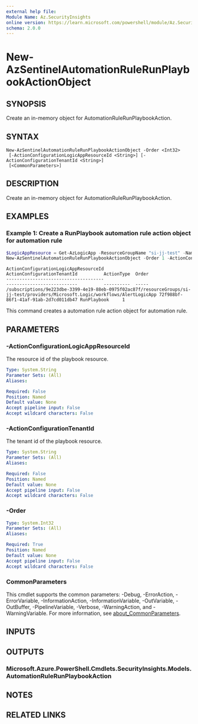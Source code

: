 ```yaml
---
external help file:
Module Name: Az.SecurityInsights
online version: https://learn.microsoft.com/powershell/module/Az.SecurityInsights/new-azsentinelautomationrulerunplaybookactionobject
schema: 2.0.0
---
```


# New-AzSentinelAutomationRuleRunPlaybookActionObject

## SYNOPSIS
Create an in-memory object for AutomationRuleRunPlaybookAction.

## SYNTAX

```
New-AzSentinelAutomationRuleRunPlaybookActionObject -Order <Int32>
 [-ActionConfigurationLogicAppResourceId <String>] [-ActionConfigurationTenantId <String>]
 [<CommonParameters>]
```

## DESCRIPTION
Create an in-memory object for AutomationRuleRunPlaybookAction.

## EXAMPLES

### Example 1: Create a RunPlaybook automation rule action object for automation rule
```powershell
$LogicAppResource = Get-AzLogicApp -ResourceGroupName "si-jj-test" -Name "AlertLogicApp"
New-AzSentinelAutomationRuleRunPlaybookActionObject -Order 1 -ActionConfigurationLogicAppResourceId $LogicAppResource.Id -ActionConfigurationTenantId (Get-AzContext).Tenant.Id
```

```output
ActionConfigurationLogicAppResourceId                                                                                           ActionConfigurationTenantId          ActionType  Order
-------------------------------------                                                                                           ---------------------------          ----------  -----
/subscriptions/9e223dbe-3399-4e19-88eb-0975f02ac87f/resourceGroups/si-jj-test/providers/Microsoft.Logic/workflows/AlertLogicApp 72f988bf-86f1-41af-91ab-2d7cd011db47 RunPlaybook     1
```

This command creates a automation rule action object for automation rule.

## PARAMETERS

### -ActionConfigurationLogicAppResourceId
The resource id of the playbook resource.

```yaml
Type: System.String
Parameter Sets: (All)
Aliases:

Required: False
Position: Named
Default value: None
Accept pipeline input: False
Accept wildcard characters: False
```

### -ActionConfigurationTenantId
The tenant id of the playbook resource.

```yaml
Type: System.String
Parameter Sets: (All)
Aliases:

Required: False
Position: Named
Default value: None
Accept pipeline input: False
Accept wildcard characters: False
```

### -Order


```yaml
Type: System.Int32
Parameter Sets: (All)
Aliases:

Required: True
Position: Named
Default value: None
Accept pipeline input: False
Accept wildcard characters: False
```

### CommonParameters
This cmdlet supports the common parameters: -Debug, -ErrorAction, -ErrorVariable, -InformationAction, -InformationVariable, -OutVariable, -OutBuffer, -PipelineVariable, -Verbose, -WarningAction, and -WarningVariable. For more information, see [about_CommonParameters](http://go.microsoft.com/fwlink/?LinkID=113216).

## INPUTS

## OUTPUTS

### Microsoft.Azure.PowerShell.Cmdlets.SecurityInsights.Models.AutomationRuleRunPlaybookAction

## NOTES

## RELATED LINKS

